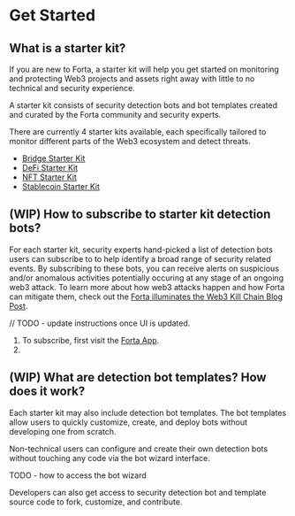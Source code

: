 # Get Started

## What is a starter kit?

If you are new to Forta, a starter kit will help you get started on monitoring and protecting Web3 projects and assets right away with little to no technical and security experience.

A starter kit consists of security detection bots and bot templates created and curated by the Forta community and security experts.

There are currently 4 starter kits available, each specifically tailored to monitor different parts of the Web3 ecosystem and detect threats.

* [Bridge Starter Kit](bridge-starter-kit.md)
* [DeFi Starter Kit](defi-starter-kit.md)
* [NFT Starter Kit](nft-starter-kit.md)
* [Stablecoin Starter Kit](stablecoin-starter-kit.md)

## (WIP) How to subscribe to starter kit detection bots?

For each starter kit, security experts hand-picked a list of detection bots users can subscribe to to help identify a broad range of security related events. By subscribing to these bots, you can receive alerts on suspicious and/or anomalous activities potentially occuring at any stage of an ongoing web3 attack. To learn more about how web3 attacks happen and how Forta can mitigate them, check out the [Forta illuminates the Web3 Kill Chain Blog Post](https://forta.org/blog/web3-kill-chain/).

// TODO - update instructions once UI is updated.

1. To subscribe, first visit the [Forta App](https://app.forta.network/).
2.


## (WIP) What are detection bot templates? How does it work?

Each starter kit may also include detection bot templates. The bot templates allow users to quickly customize, create, and deploy bots without developing one from scratch.

Non-technical users can configure and create their own detection bots without touching any code via the bot wizard interface.

TODO - how to access the bot wizard

Developers can also get access to security detection bot and template source code to fork, customize, and contribute.
